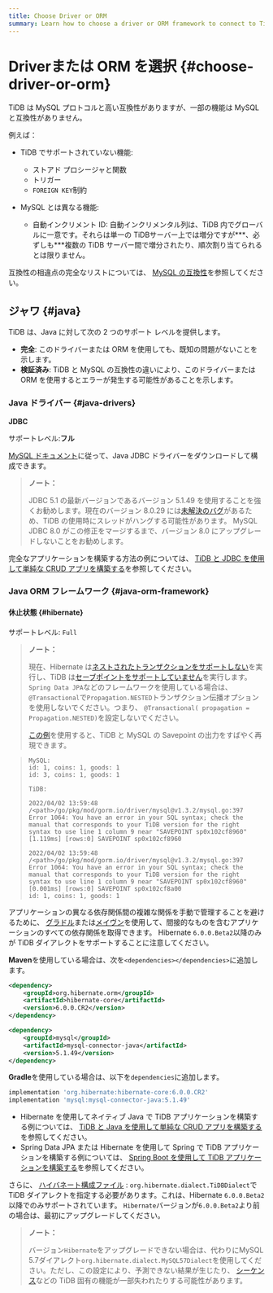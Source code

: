 ```yaml
---
title: Choose Driver or ORM
summary: Learn how to choose a driver or ORM framework to connect to TiDB.
---
```


# Driverまたは ORM を選択 {#choose-driver-or-orm}

TiDB は MySQL プロトコルと高い互換性がありますが、一部の機能は MySQL と互換性がありません。

例えば：

-   TiDB でサポートされていない機能:

    -   ストアド プロシージャと関数
    -   トリガー
    -   `FOREIGN KEY`制約

-   MySQL とは異なる機能:

    -   自動インクリメント ID: 自動インクリメンタル列は、TiDB 内でグローバルに一意です。それらは単一の TiDBサーバー上では増分ですが***、必ずしも***複数の TiDB サーバー間で増分されたり、順次割り当てられるとは限りません。

互換性の相違点の完全なリストについては、 [MySQL の互換性](/mysql-compatibility.md)を参照してください。

## ジャワ {#java}

TiDB は、Java に対して次の 2 つのサポート レベルを提供します。

-   **完全**: このドライバーまたは ORM を使用しても、既知の問題がないことを示します。
-   **検証済み**: TiDB と MySQL の互換性の違いにより、このドライバーまたは ORM を使用するとエラーが発生する可能性があることを示します。

### Java ドライバー {#java-drivers}

**JDBC**

サポートレベル:**フル**

[MySQL ドキュメント](https://dev.mysql.com/doc/connector-j/5.1/en/)に従って、Java JDBC ドライバーをダウンロードして構成できます。

> **ノート：**
>
> JDBC 5.1 の最新バージョンであるバージョン 5.1.49 を使用することを強くお勧めします。現在のバージョン 8.0.29 には[未解決のバグ](https://bugs.mysql.com/bug.php?id=106252)があるため、TiDB の使用時にスレッドがハングする可能性があります。 MySQL JDBC 8.0 がこの修正をマージするまで、バージョン 8.0 にアップグレードしないことをお勧めします。

完全なアプリケーションを構築する方法の例については、 [TiDB と JDBC を使用して単純な CRUD アプリを構築する](/develop/dev-guide-sample-application-java.md)を参照してください。

### Java ORM フレームワーク {#java-orm-framework}

#### 休止状態 {#hibernate}

サポートレベル: `Full`

> **ノート：**
>
> 現在、Hibernate は[ネストされたトランザクションをサポートしない](https://stackoverflow.com/questions/37927208/nested-transaction-in-spring-app-with-jpa-postgres)を実行し、TiDB は[セーブポイントをサポートしていません](https://github.com/pingcap/tidb/issues/6840)を実行します。 `Spring Data JPA`などのフレームワークを使用している場合は、 `@Transactional`で`Propagation.NESTED`トランザクション伝播オプションを使用しないでください。つまり、 `@Transactional( propagation = Propagation.NESTED)`を設定しないでください。
>
> [この例](https://github.com/Icemap/tidb-savepoint)を使用すると、TiDB と MySQL の Savepoint の出力をすばやく再現できます。

> ```
> MySQL:
> id: 1, coins: 1, goods: 1
> id: 3, coins: 1, goods: 1
>
> TiDB:
>
> 2022/04/02 13:59:48 /<path>/go/pkg/mod/gorm.io/driver/mysql@v1.3.2/mysql.go:397 Error 1064: You have an error in your SQL syntax; check the manual that corresponds to your TiDB version for the right syntax to use line 1 column 9 near "SAVEPOINT sp0x102cf8960"
> [1.119ms] [rows:0] SAVEPOINT sp0x102cf8960
>
> 2022/04/02 13:59:48 /<path>/go/pkg/mod/gorm.io/driver/mysql@v1.3.2/mysql.go:397 Error 1064: You have an error in your SQL syntax; check the manual that corresponds to your TiDB version for the right syntax to use line 1 column 9 near "SAVEPOINT sp0x102cf8960"
> [0.001ms] [rows:0] SAVEPOINT sp0x102cf8a00
> id: 1, coins: 1, goods: 1
> ```

アプリケーションの異なる依存関係間の複雑な関係を手動で管理することを避けるために、 [グラドル](https://gradle.org/install)または[メイヴン](https://maven.apache.org/install.html)を使用して、間接的なものを含むアプリケーションのすべての依存関係を取得できます。 Hibernate `6.0.0.Beta2`以降のみが TiDB ダイアレクトをサポートすることに注意してください。

**Maven**を使用している場合は、次を`<dependencies></dependencies>`に追加します。


```xml
<dependency>
    <groupId>org.hibernate.orm</groupId>
    <artifactId>hibernate-core</artifactId>
    <version>6.0.0.CR2</version>
</dependency>

<dependency>
    <groupId>mysql</groupId>
    <artifactId>mysql-connector-java</artifactId>
    <version>5.1.49</version>
</dependency>
```

**Gradle**を使用している場合は、以下を`dependencies`に追加します。


```gradle
implementation 'org.hibernate:hibernate-core:6.0.0.CR2'
implementation 'mysql:mysql-connector-java:5.1.49'
```

-   Hibernate を使用してネイティブ Java で TiDB アプリケーションを構築する例については、 [TiDB と Java を使用して単純な CRUD アプリを構築する](/develop/dev-guide-sample-application-java.md)を参照してください。
-   Spring Data JPA または Hibernate を使用して Spring で TiDB アプリケーションを構築する例については、 [Spring Boot を使用して TiDB アプリケーションを構築する](/develop/dev-guide-sample-application-spring-boot.md)を参照してください。

さらに、 [ハイバネート構成ファイル](https://www.tutorialspoint.com/hibernate/hibernate_configuration.htm) : `org.hibernate.dialect.TiDBDialect`で TiDB ダイアレクトを指定する必要があります。これは、Hibernate `6.0.0.Beta2`以降でのみサポートされています。 `Hibernate`バージョンが`6.0.0.Beta2`より前の場合は、最初にアップグレードしてください。

> **ノート：**
>
> バージョン`Hibernate`をアップグレードできない場合は、代わりにMySQL 5.7ダイアレクト`org.hibernate.dialect.MySQL57Dialect`を使用してください。ただし、この設定により、予測できない結果が生じたり、 [シーケンス](/sql-statements/sql-statement-create-sequence.md)などの TiDB 固有の機能が一部失われたりする可能性があります。
